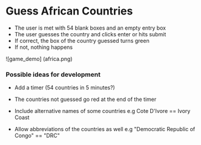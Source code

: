 # Guess African Countries

- The user is met with 54 blank boxes and an empty entry box
- The user guesses the country and clicks enter or hits submit
- If correct, the box of the country guessed turns green
- If not, nothing happens

![game_demo] (africa.png)

### Possible ideas for development
- Add a timer (54 countries in 5 minutes?)
- The countries not guessed go red at the end of the timer

- Include alternative names of some countries e.g Cote D'Ivore == Ivory Coast
- Allow abbreviations of the countries as well e.g "Democratic Republic of Congo" == "DRC"
